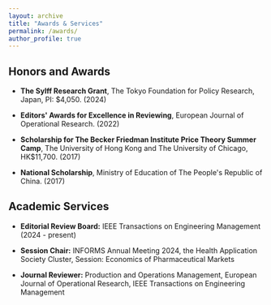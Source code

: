 ```yaml
---
layout: archive
title: "Awards & Services"
permalink: /awards/
author_profile: true
---
```


## Honors and Awards
- **The Sylff Research Grant**, The Tokyo Foundation for Policy Research, Japan, PI: $4,050. (2024) 

* **Editors' Awards for Excellence in Reviewing**, European Journal of Operational Research. (2022)

* **Scholarship for The Becker Friedman Institute Price Theory Summer Camp**, The University of Hong Kong and The University of Chicago, HK$11,700. (2017)

* **National Scholarship**, Ministry of Education of The People's Republic of China. (2017)


## Academic Services
* **Editorial Review Board:**
IEEE Transactions on Engineering Management (2024 - present)

* **Session Chair:**
INFORMS Annual Meeting 2024, the Health Application Society Cluster, Session: Economics of Pharmaceutical Markets

* **Journal Reviewer:**
Production and Operations Management, European Journal of Operational Research, IEEE Transactions on Engineering Management



<nbsp>

